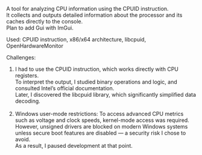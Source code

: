 A tool for analyzing CPU information using the CPUID instruction. <br>
It collects and outputs detailed information about the processor and its caches directly to the console.<br>
Plan to add Gui with ImGui. <br>

Used: CPUID instruction, x86/x64 architecture, libcpuid, OpenHardwareMonitor<br>

Challenges:<br>
 1. I had to use the CPUID instruction, which works directly with CPU registers. <br>
 To interpret the output, I studied binary operations and logic, and consulted Intel’s official documentation. <br>
 Later, I discovered the libcpuid library, which significantly simplified data decoding.<br><br>
 2. Windows user-mode restrictions: To access advanced CPU metrics such as voltage and clock speeds, kernel-mode access was required. <br>
 However, unsigned drivers are blocked on modern Windows systems unless secure boot features are disabled — a security risk I chose to avoid. <br>
 As a result, I paused development at that point.<br>
